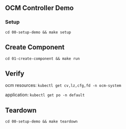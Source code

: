## OCM Controller Demo

### Setup

`cd 00-setup-demo && make setup`

## Create Component

`cd 01-create-component && make run`

## Verify

ocm resources:
`kubectl get cv,lz,cfg,fd -n ocm-system`

application:
`kubectl get po -n default`

## Teardown

`cd 00-setup-demo && make teardown`
